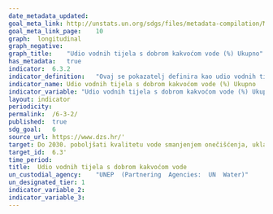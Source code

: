 ```yaml
---
date_metadata_updated:	
goal_meta_link:	http://unstats.un.org/sdgs/files/metadata-compilation/Metadata-Goal-6.pdf'
goal_meta_link_page:	10
graph:	longitudinal
graph_negative:	
graph_title:	"Udio vodnih tijela s dobrom kakvoćom vode (%) Ukupno"
has_metadata:	true
indicator:	6.3.2
indicator_definition:	"Ovaj se pokazatelj definira kao udio vodnih tijela u zemlji koja imaju dobru kakvoću okolišne vode. Kakvoća okolišne vode odnosi se na prirodnu, neprerađenu vodu u rijekama, jezerima i podzemnim vodnim tijelima te predstavlja kombinaciju prirodnih utjecaja te utjecaja svih antropogenih aktivnosti. Pokazatelj se temelji na podacima o kakvoći vode dobivenima mjerenjima na terenu i analizom uzoraka prikupljenih iz površinskih i podzemnih voda. Kakvoća vode ocjenjuje se s pomoću osnovnih fizikalnih i kemijskih parametara koji odražavaju prirodnu kakvoću vode povezanu s klimatološkim i geološkim čimbenicima te glavnim utjecajima na kakvoću vode. Kontinuirano praćenje svih površinskih i podzemnih voda nije ekonomski izvedivo i nije potrebno za dovoljno karakteriziranje stanja kakvoće okolišne vode u zemlji. Stoga, zemlje odabiru rijeke, jezera i podzemna vodna tijela koja su reprezentativna i značajna za ocjenu kakvoće vode i upravljanje njome radi praćenja i izvještavanja o pokazatelju 6.3.2. Status kakvoće pojedinih vodnih tijela klasificira se na temelju usklađenosti dostupnih podataka o praćenju kakvoće vode za osnovne parametre s ciljnim vrijednostima koje je definirala zemlja. Pokazatelj se izračunava kao omjer broja vodnih tijela klasificiranih kao vodna tijela dobre kakvoće (tj. s najmanje 80% usklađenosti) i ukupnog broja ocijenjenih vodnih tijela, a izražava se kao postotak. Izvor: Hrvatske vode"
indicator_name:	Udio vodnih tijela s dobrom kakvoćom vode (%) Ukupno
indicator_variable:	"Udio vodnih tijela s dobrom kakvoćom vode (%) Ukupno"
layout:	indicator
periodicity:	
permalink:	/6-3-2/
published:	true  
sdg_goal:	6
source_url:	https://www.dzs.hr/'
target:	Do 2030. poboljšati kvalitetu vode smanjenjem onečišćenja, uklanjanjem otpada i smanjivanjem otpuštanja opasnih kemikalija i materijala, prepolovljavanjem udjela netretirane otpadne vode i značajno povećavati recikliranje i sigurnu ponovnu upotrebu na globalnoj razini
target_id:	6.3'
time_period:	
title:	Udio vodnih tijela s dobrom kakvoćom vode
un_custodial_agency:	"UNEP  (Partnering  Agencies:  UN  Water)"
un_designated_tier:	1
indicator_variable_2:	
indicator_variable_3:	
---
```

